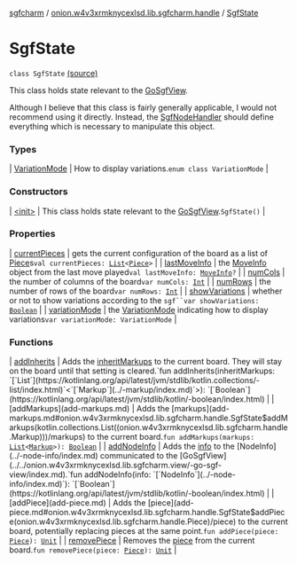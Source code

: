 [sgfcharm](../../index.md) / [onion.w4v3xrmknycexlsd.lib.sgfcharm.handle](../index.md) / [SgfState](./index.md)

# SgfState

`class SgfState` [(source)](https://github.com/w4v3/sgfcharm/tree/master/sgfcharm/src/main/java/onion/w4v3xrmknycexlsd/lib/sgfcharm/handle/SgfState.kt#L40)

This class holds state relevant to the [GoSgfView](../../onion.w4v3xrmknycexlsd.lib.sgfcharm.view/-go-sgf-view/index.md).

Although I believe that this class is fairly generally applicable, I would not recommend using
it directly. Instead, the [SgfNodeHandler](../-sgf-node-handler/index.md) should define everything which is necessary to manipulate
this object.

### Types

| [VariationMode](-variation-mode/index.md) | How to display variations.`enum class VariationMode` |

### Constructors

| [&lt;init&gt;](-init-.md) | This class holds state relevant to the [GoSgfView](../../onion.w4v3xrmknycexlsd.lib.sgfcharm.view/-go-sgf-view/index.md).`SgfState()` |

### Properties

| [currentPieces](current-pieces.md) | gets the current configuration of the board as a list of [Piece](../-piece/index.md)s`val currentPieces: `[`List`](https://kotlinlang.org/api/latest/jvm/stdlib/kotlin.collections/-list/index.html)`<`[`Piece`](../-piece/index.md)`>` |
| [lastMoveInfo](last-move-info.md) | the [MoveInfo](../-move-info/index.md) object from the last move played`val lastMoveInfo: `[`MoveInfo`](../-move-info/index.md)`?` |
| [numCols](num-cols.md) | the number of columns of the board`var numCols: `[`Int`](https://kotlinlang.org/api/latest/jvm/stdlib/kotlin/-int/index.html) |
| [numRows](num-rows.md) | the number of rows of the board`var numRows: `[`Int`](https://kotlinlang.org/api/latest/jvm/stdlib/kotlin/-int/index.html) |
| [showVariations](show-variations.md) | whether or not to show variations according to the `sgf``var showVariations: `[`Boolean`](https://kotlinlang.org/api/latest/jvm/stdlib/kotlin/-boolean/index.html) |
| [variationMode](variation-mode.md) | the [VariationMode](-variation-mode/index.md) indicating how to display variations`var variationMode: VariationMode` |

### Functions

| [addInherits](add-inherits.md) | Adds the [inheritMarkups](add-inherits.md#onion.w4v3xrmknycexlsd.lib.sgfcharm.handle.SgfState$addInherits(kotlin.collections.List((onion.w4v3xrmknycexlsd.lib.sgfcharm.handle.Markup)))/inheritMarkups) to the current board. They will stay on the board until that setting is cleared.`fun addInherits(inheritMarkups: `[`List`](https://kotlinlang.org/api/latest/jvm/stdlib/kotlin.collections/-list/index.html)`<`[`Markup`](../-markup/index.md)`>): `[`Boolean`](https://kotlinlang.org/api/latest/jvm/stdlib/kotlin/-boolean/index.html) |
| [addMarkups](add-markups.md) | Adds the [markups](add-markups.md#onion.w4v3xrmknycexlsd.lib.sgfcharm.handle.SgfState$addMarkups(kotlin.collections.List((onion.w4v3xrmknycexlsd.lib.sgfcharm.handle.Markup)))/markups) to the current board.`fun addMarkups(markups: `[`List`](https://kotlinlang.org/api/latest/jvm/stdlib/kotlin.collections/-list/index.html)`<`[`Markup`](../-markup/index.md)`>): `[`Boolean`](https://kotlinlang.org/api/latest/jvm/stdlib/kotlin/-boolean/index.html) |
| [addNodeInfo](add-node-info.md) | Adds the [info](add-node-info.md#onion.w4v3xrmknycexlsd.lib.sgfcharm.handle.SgfState$addNodeInfo(onion.w4v3xrmknycexlsd.lib.sgfcharm.handle.NodeInfo)/info) to the [NodeInfo](../-node-info/index.md) communicated to the [GoSgfView](../../onion.w4v3xrmknycexlsd.lib.sgfcharm.view/-go-sgf-view/index.md).`fun addNodeInfo(info: `[`NodeInfo`](../-node-info/index.md)`): `[`Boolean`](https://kotlinlang.org/api/latest/jvm/stdlib/kotlin/-boolean/index.html) |
| [addPiece](add-piece.md) | Adds the [piece](add-piece.md#onion.w4v3xrmknycexlsd.lib.sgfcharm.handle.SgfState$addPiece(onion.w4v3xrmknycexlsd.lib.sgfcharm.handle.Piece)/piece) to the current board, potentially replacing pieces at the same point.`fun addPiece(piece: `[`Piece`](../-piece/index.md)`): `[`Unit`](https://kotlinlang.org/api/latest/jvm/stdlib/kotlin/-unit/index.html) |
| [removePiece](remove-piece.md) | Removes the [piece](remove-piece.md#onion.w4v3xrmknycexlsd.lib.sgfcharm.handle.SgfState$removePiece(onion.w4v3xrmknycexlsd.lib.sgfcharm.handle.Piece)/piece) from the current board.`fun removePiece(piece: `[`Piece`](../-piece/index.md)`): `[`Unit`](https://kotlinlang.org/api/latest/jvm/stdlib/kotlin/-unit/index.html) |

